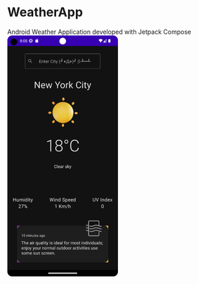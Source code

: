 # WeatherApp
Android Weather Application developed with Jetpack Compose
<img src="https://github.com/EgeKarabacak/WeatherApp/blob/master/app/src/main/res/drawable/WeatherApp-sc.png" width=50% height=50%>

